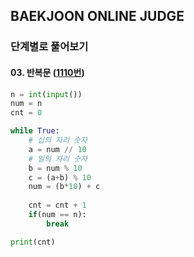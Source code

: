 ## BAEKJOON ONLINE JUDGE
### 단계별로 풀어보기
#### 03. 반복문 ([1110번](https://www.acmicpc.net/problem/1110))

```python
n = int(input())
num = n
cnt = 0

while True:
    # 십의 자리 숫자
    a = num // 10
    # 일의 자리 숫자
    b = num % 10
    c = (a+b) % 10
    num = (b*10) + c
    
    cnt = cnt + 1
    if(num == n):
        break

print(cnt)
```
